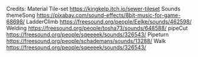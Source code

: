 Credits:
Material
Tile-set https://kingkelp.itch.io/sewer-tileset 
Sounds
themeSong https://pixabay.com/sound-effects/8bit-music-for-game-68698/ 
LadderClimb https://freesound.org/people/Eelke/sounds/462598/ 
Welding https://freesound.org/people/tosha73/sounds/648588/ 
pipeCut https://freesound.org/people/sqeeeek/sounds/326543/ 
Pipeturn https://freesound.org/people/schademans/sounds/13288/
Walk https://freesound.org/people/sqeeeek/sounds/326543/

